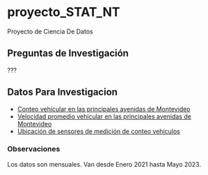 # proyecto_STAT_NT

Proyecto de Ciencia De Datos

## Preguntas de Investigación

???

## Datos Para Investigacion

-   [Conteo vehicular en las principales avenidas de Montevideo](https://catalogodatos.gub.uy/dataset/intendencia-montevideo-conteo-de-vehiculos-del-centro-de-gestion-de-la-movilidad)
-   [Velocidad promedio vehicular en las principales avenidas de Montevideo](https://catalogodatos.gub.uy/dataset/intendencia-montevideo-velocidad-promedio-vehicular-en-las-principales-avenidas-de-montevideo)
- [Ubicación de sensores de medición de conteo vehículos](https://catalogodatos.gub.uy/dataset/intendencia-montevideo-ubicacion-de-sensores-de-medicion-de-conteo-vehiculos)

### Observaciones
Los datos son mensuales. Van desde Enero 2021 hasta Mayo 2023.



